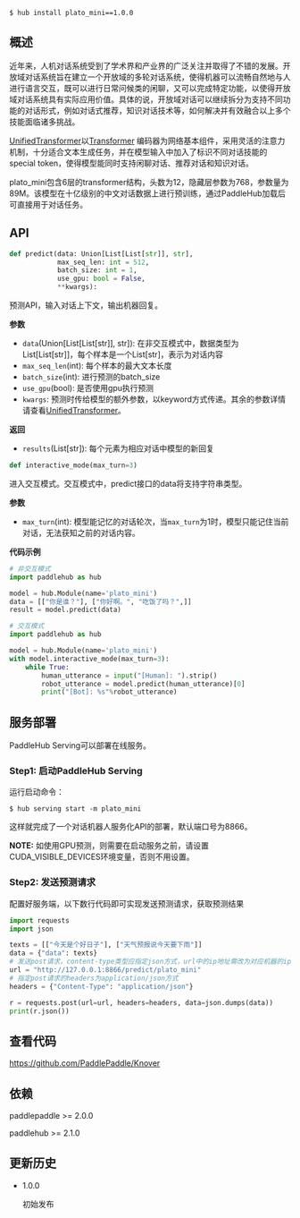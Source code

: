 ```shell
$ hub install plato_mini==1.0.0
```

## 概述

近年来，人机对话系统受到了学术界和产业界的广泛关注并取得了不错的发展。开放域对话系统旨在建立一个开放域的多轮对话系统，使得机器可以流畅自然地与人进行语言交互，既可以进行日常问候类的闲聊，又可以完成特定功能，以使得开放域对话系统具有实际应用价值。具体的说，开放域对话可以继续拆分为支持不同功能的对话形式，例如对话式推荐，知识对话技术等，如何解决并有效融合以上多个技能面临诸多挑战。

[UnifiedTransformer](https://arxiv.org/abs/2006.16779)以[Transformer](https://arxiv.org/abs/1706.03762) 编码器为网络基本组件，采用灵活的注意力机制，十分适合文本生成任务，并在模型输入中加入了标识不同对话技能的special token，使得模型能同时支持闲聊对话、推荐对话和知识对话。

plato_mini包含6层的transformer结构，头数为12，隐藏层参数为768，参数量为89M。该模型在十亿级别的中文对话数据上进行预训练，通过PaddleHub加载后可直接用于对话任务。

## API

```python
def predict(data: Union[List[List[str]], str],
            max_seq_len: int = 512,
            batch_size: int = 1,
            use_gpu: bool = False,
            **kwargs):
```
预测API，输入对话上下文，输出机器回复。

**参数**
- `data`(Union[List[List[str]], str]): 在非交互模式中，数据类型为List[List[str]]，每个样本是一个List[str]，表示为对话内容
- `max_seq_len`(int): 每个样本的最大文本长度
- `batch_size`(int): 进行预测的batch_size
- `use_gpu`(bool): 是否使用gpu执行预测
- `kwargs`: 预测时传给模型的额外参数，以keyword方式传递。其余的参数详情请查看[UnifiedTransformer](https://github.com/PaddlePaddle/PaddleNLP/tree/develop/examples/dialogue/unified_transformer)。

**返回**
* `results`(List[str]): 每个元素为相应对话中模型的新回复

```python
def interactive_mode(max_turn=3)
```
进入交互模式。交互模式中，predict接口的data将支持字符串类型。

**参数**
- `max_turn`(int): 模型能记忆的对话轮次，当`max_turn`为1时，模型只能记住当前对话，无法获知之前的对话内容。


**代码示例**

```python
# 非交互模式
import paddlehub as hub

model = hub.Module(name='plato_mini')
data = [["你是谁？"], ["你好啊。", "吃饭了吗？",]]
result = model.predict(data)
```

```python
# 交互模式
import paddlehub as hub

model = hub.Module(name='plato_mini')
with model.interactive_mode(max_turn=3):
    while True:
        human_utterance = input("[Human]: ").strip()
        robot_utterance = model.predict(human_utterance)[0]
        print("[Bot]: %s"%robot_utterance)
```

## 服务部署

PaddleHub Serving可以部署在线服务。

### Step1: 启动PaddleHub Serving

运行启动命令：

```shell
$ hub serving start -m plato_mini
```

这样就完成了一个对话机器人服务化API的部署，默认端口号为8866。

**NOTE:** 如使用GPU预测，则需要在启动服务之前，请设置CUDA_VISIBLE_DEVICES环境变量，否则不用设置。

### Step2: 发送预测请求

配置好服务端，以下数行代码即可实现发送预测请求，获取预测结果

```python
import requests
import json

texts = [["今天是个好日子"], ["天气预报说今天要下雨"]]
data = {"data": texts}
# 发送post请求，content-type类型应指定json方式，url中的ip地址需改为对应机器的ip
url = "http://127.0.0.1:8866/predict/plato_mini"
# 指定post请求的headers为application/json方式
headers = {"Content-Type": "application/json"}

r = requests.post(url=url, headers=headers, data=json.dumps(data))
print(r.json())
```

## 查看代码

https://github.com/PaddlePaddle/Knover

## 依赖

paddlepaddle >= 2.0.0

paddlehub >= 2.1.0

## 更新历史

* 1.0.0

  初始发布
